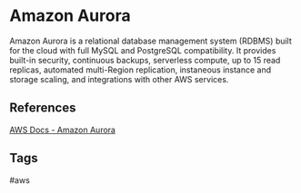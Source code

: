 # Amazon Aurora

Amazon Aurora is a relational database management system (RDBMS) built for the cloud with full MySQL and PostgreSQL compatibility. It provides built-in security, continuous backups, serverless compute, up to 15 read replicas, automated multi-Region replication, instaneous instance and storage scaling, and integrations with other AWS services. 

## References
[AWS Docs - Amazon Aurora](https://github.com/EliotKhachi//publicZk/tree/main/202309120144)  

## Tags
#aws
